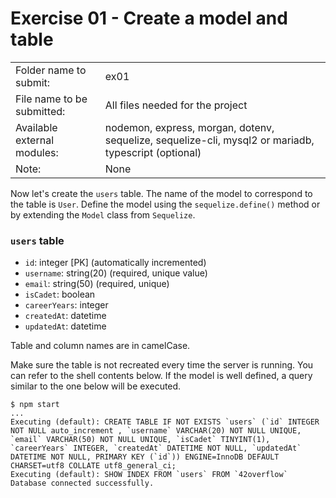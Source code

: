 # Exercise 01 - Create a model and table

|                         |                                                                                                        |
| :---------------------- | ------------------------------------------------------------------------------------------------------ |
| Folder name to submit: | ex01 |
| File name to be submitted: | All files needed for the project |
| Available external modules: | nodemon, express, morgan, dotenv, sequelize, sequelize-cli, mysql2 or mariadb, typescript (optional) |
| Note: | None |

Now let's create the `users` table. The name of the model to correspond to the table is `User`. Define the model using the `sequelize.define()` method or by extending the `Model` class from `Sequelize`.

### `users` table

- `id`: integer [PK] (automatically incremented)
- `username`: string(20) (required, unique value)
- `email`: string(50) (required, unique)
- `isCadet`: boolean
- `careerYears`: integer
- `createdAt`: datetime
- `updatedAt`: datetime

Table and column names are in camelCase.

Make sure the table is not recreated every time the server is running. You can refer to the shell contents below. If the model is well defined, a query similar to the one below will be executed.

```shell
$ npm start
...
Executing (default): CREATE TABLE IF NOT EXISTS `users` (`id` INTEGER NOT NULL auto_increment , `username` VARCHAR(20) NOT NULL UNIQUE, `email` VARCHAR(50) NOT NULL UNIQUE, `isCadet` TINYINT(1), `careerYears` INTEGER, `createdAt` DATETIME NOT NULL, `updatedAt` DATETIME NOT NULL, PRIMARY KEY (`id`)) ENGINE=InnoDB DEFAULT CHARSET=utf8 COLLATE utf8_general_ci;
Executing (default): SHOW INDEX FROM `users` FROM `42overflow`
Database connected successfully.
```